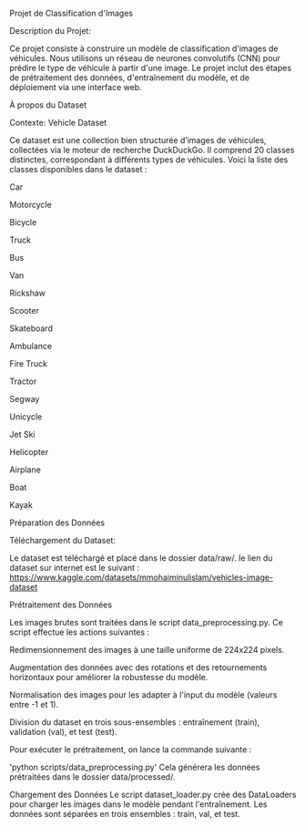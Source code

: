 Projet de Classification d'Images

Description du Projet:

Ce projet consiste à construire un modèle de classification d'images de véhicules.
Nous utilisons un réseau de neurones convolutifs (CNN) pour prédire le type de véhicule
à partir d'une image. Le projet inclut des étapes de prétraitement des données,
d'entraînement du modèle, et de déploiement via une interface web.

À propos du Dataset

Contexte:
Vehicle Dataset

Ce dataset est une collection bien structurée d’images de véhicules, 
collectées via le moteur de recherche DuckDuckGo.
Il comprend 20 classes distinctes, correspondant à différents types de
véhicules. Voici la liste des classes disponibles dans le dataset :

Car

Motorcycle

Bicycle

Truck

Bus

Van

Rickshaw

Scooter

Skateboard

Ambulance

Fire Truck

Tractor

Segway

Unicycle

Jet Ski

Helicopter

Airplane

Boat

Kayak


Préparation des Données

Téléchargement du Dataset:

Le dataset est téléchargé et placé dans le dossier data/raw/.
le lien du dataset sur internet est le suivant : https://www.kaggle.com/datasets/mmohaiminulislam/vehicles-image-dataset

Prétraitement des Données

Les images brutes sont traitées dans le script data_preprocessing.py.
Ce script effectue les actions suivantes :

Redimensionnement des images à une taille uniforme de 224x224 pixels.

Augmentation des données avec des rotations et des retournements horizontaux pour améliorer la robustesse du modèle.

Normalisation des images pour les adapter à l'input du modèle (valeurs entre -1 et 1).

Division du dataset en trois sous-ensembles : entraînement (train), validation (val), et test (test).

Pour exécuter le prétraitement, on lance la commande suivante :

'python scripts/data_preprocessing.py'
Cela générera les données prétraitées dans le dossier data/processed/.

Chargement des Données
Le script dataset_loader.py crée des DataLoaders pour charger les images
dans le modèle pendant l'entraînement.
Les données sont séparées en trois ensembles : train, val, et test.
